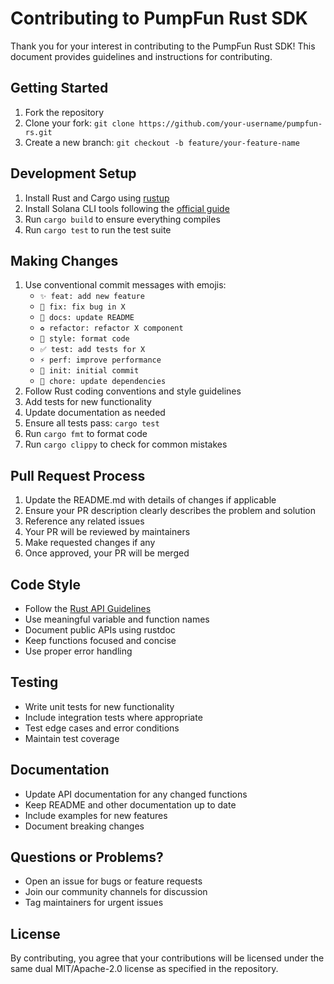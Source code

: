 # Contributing to PumpFun Rust SDK

Thank you for your interest in contributing to the PumpFun Rust SDK! This document provides guidelines and instructions for contributing.

## Getting Started

1. Fork the repository
2. Clone your fork: `git clone https://github.com/your-username/pumpfun-rs.git`
3. Create a new branch: `git checkout -b feature/your-feature-name`

## Development Setup

1. Install Rust and Cargo using [rustup](https://rustup.rs/)
2. Install Solana CLI tools following the [official guide](https://docs.solana.com/cli/install-solana-cli-tools)
3. Run `cargo build` to ensure everything compiles
4. Run `cargo test` to run the test suite

## Making Changes

1. Use conventional commit messages with emojis:
   - `✨ feat: add new feature`
   - `🐛 fix: fix bug in X`
   - `📝 docs: update README`
   - `♻️ refactor: refactor X component`
   - `🎨 style: format code`
   - `✅ test: add tests for X`
   - `⚡️ perf: improve performance`
   - `🌱 init: initial commit`
   - `🔧 chore: update dependencies`
2. Follow Rust coding conventions and style guidelines
3. Add tests for new functionality
4. Update documentation as needed
5. Ensure all tests pass: `cargo test`
6. Run `cargo fmt` to format code
7. Run `cargo clippy` to check for common mistakes

## Pull Request Process

1. Update the README.md with details of changes if applicable
2. Ensure your PR description clearly describes the problem and solution
3. Reference any related issues
4. Your PR will be reviewed by maintainers
5. Make requested changes if any
6. Once approved, your PR will be merged

## Code Style

- Follow the [Rust API Guidelines](https://rust-lang.github.io/api-guidelines/)
- Use meaningful variable and function names
- Document public APIs using rustdoc
- Keep functions focused and concise
- Use proper error handling

## Testing

- Write unit tests for new functionality
- Include integration tests where appropriate
- Test edge cases and error conditions
- Maintain test coverage

## Documentation

- Update API documentation for any changed functions
- Keep README and other documentation up to date
- Include examples for new features
- Document breaking changes

## Questions or Problems?

- Open an issue for bugs or feature requests
- Join our community channels for discussion
- Tag maintainers for urgent issues

## License

By contributing, you agree that your contributions will be licensed under the same dual MIT/Apache-2.0 license as specified in the repository.
